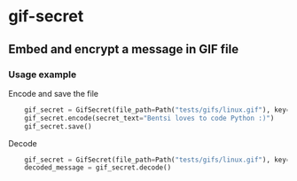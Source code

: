 # gif-secret
## Embed and encrypt a message in GIF file

### Usage example
Encode and save the file
```python
    gif_secret = GifSecret(file_path=Path("tests/gifs/linux.gif"), key="key!")
    gif_secret.encode(secret_text="Bentsi loves to code Python :)")
    gif_secret.save()
```
Decode
```python
    gif_secret = GifSecret(file_path=Path("tests/gifs/linux.gif"), key="key!")
    decoded_message = gif_secret.decode()
```
